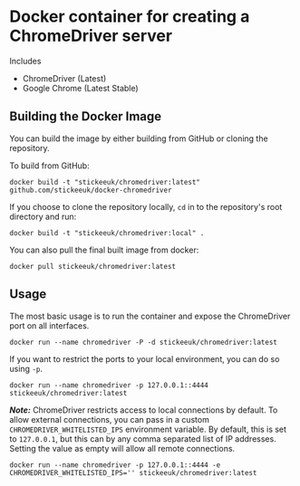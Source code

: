# Docker container for creating a ChromeDriver server

Includes

* ChromeDriver (Latest)
* Google Chrome (Latest Stable)

## Building the Docker Image

You can build the image by either building from GitHub or cloning the repository.

To build from GitHub:

```
docker build -t "stickeeuk/chromedriver:latest" github.com/stickeeuk/docker-chromedriver
```

If you choose to clone the repository locally, `cd` in to the repository's root directory and run:

```
docker build -t "stickeeuk/chromedriver:local" .
```

You can also pull the final built image from docker:

```
docker pull stickeeuk/chromedriver:latest
```

## Usage

The most basic usage is to run the container and expose the ChromeDriver port on all interfaces.

```
docker run --name chromedriver -P -d stickeeuk/chromedriver:latest
```

If you want to restrict the ports to your local environment, you can do so using `-p`.

```
docker run --name chromedriver -p 127.0.0.1::4444 stickeeuk/chromedriver:latest
```

***Note:*** ChromeDriver restricts access to local connections by default. To allow external connections, you can pass in a custom `CHROMEDRIVER_WHITELISTED_IPS` environment variable. By default, this is set to `127.0.0.1`, but this can by any comma separated list of IP addresses. Setting the value as empty will allow all remote connections.

```
docker run --name chromedriver -p 127.0.0.1::4444 -e CHROMEDRIVER_WHITELISTED_IPS='' stickeeuk/chromedriver:latest
```
